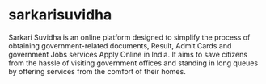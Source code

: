 # sarkarisuvidha
Sarkari Suvidha is an online platform designed to simplify the process of obtaining government-related documents, Result, Admit Cards and government Jobs services Apply Online in India. It aims to save citizens from the hassle of visiting government offices and standing in long queues by offering services from the comfort of their homes. 
